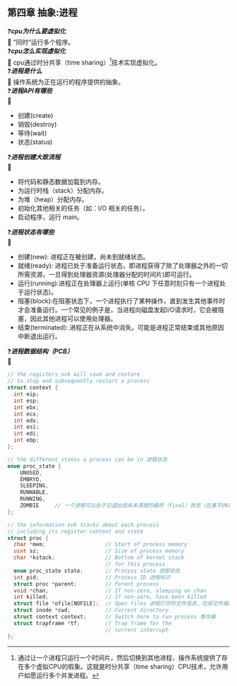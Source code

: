## 第四章 抽象:进程

:question:***cpu为什么要虚拟化***     
:key: ”同时“运行多个程序。  
:question:***cpu怎么实现虚拟化***      
:key: cpu通过时分共享（time sharing）[^1]技术实现虚拟化。  
:question:***进程是什么***   
:key: 操作系统为正在运行的程序提供的抽象。  
:question:***进程API有哪些***    
:key:   
* 创建(create) 
* 销毁(destroy)
* 等待(wait)
* 状态(status)
  
:question:***进程创建大致流程***    
:key:   
* 将代码和静态数据加载到内存。
* 为运行时栈（stack）分配内存。
* 为堆（heap）分配内存。
* 初始化其他相关的任务（如：I/O 相关的任务）。
* 启动程序，运行 main。
   
:question:***进程状态有哪些***   
:key:

* 创建(new): 进程正在被创建，尚未到就绪状态。
* 就绪(ready): 进程已处于准备运行状态，即进程获得了除了处理器之外的一切所需资源，一旦得到处理器资源(处理器分配的时间片)即可运行。
* 运行(running):进程正在处理器上运行(单核 CPU 下任意时刻只有一个进程处于运行状态)。
* 阻塞(block):在阻塞状态下，一个进程执行了某种操作，直到发生其他事件时才会准备运行。一个常见的例子是，当进程向磁盘发起I/O请求时，它会被阻塞，因此其他进程可以使用处理器。
* 结束(terminated): 进程正在从系统中消失。可能是进程正常结束或其他原因中断退出运行。

:question:***进程数据结构（PCB）***    
:key:  
```C#
// the registers xv6 will save and restore
// to stop and subsequently restart a process
struct context {
  int eip;
  int esp;
  int ebx;
  int ecx;
  int edx;
  int esi;
  int edi;
  int ebp;
};

// the different states a process can be in 进程状态
enum proc_state { 
    UNUSED, 
    EMBRYO, 
    SLEEPING,
    RUNNABLE, 
    RUNNING, 
    ZOMBIE     // 一个进程可以处于已退出但尚未清理的最终（final）状态（在基于UNIX的系统中，这称为僵尸状态[1]）。这个最终状态非常有用，因为它允许其他进程（通常是创建进程的父进程）检查进程的返回代码，并查看刚刚完成的进程是否成功执行（通常，在基于UNIX的系统中，程序成功完成任务时返回零，否则返回非零）。完成后，父进程将进行最后一次调用（例如，wait()），以等待子进程的完成，并告诉操作系统它可以清理这个正在结束的进程的所有相关数据结构。
};

// the information xv6 tracks about each process
// including its register context and state
struct proc {
  char *mem;                   // Start of process memory
  uint sz;                     // Size of process memory
  char *kstack;                // Bottom of kernel stack
                               // for this process
  enum proc_state state;       // Process state 进程状态
  int pid;                     // Process ID 进程标识
  struct proc *parent;         // Parent process
  void *chan;                  // If non-zero, sleeping on chan
  int killed;                  // If non-zero, have been killed
  struct file *ofile[NOFILE];  // Open files 进程打开的文件信息，包括文件描述符、文件类型、打开模式等等。
  struct inode *cwd;           // Current directory
  struct context context;      // Switch here to run process 寄存器
  struct trapframe *tf;        // Trap frame for the
                               // current interrupt
};
```
[^1]: 通过让一个进程只运行一个时间片，然后切换到其他进程，操作系统提供了存在多个虚拟CPU的假象。这就是时分共享（time sharing）CPU技术，允许用户如愿运行多个并发进程。


